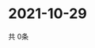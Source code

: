 # 2021-10-29
  共 0条

  <!-- BEGIN -->
  <!-- 最后更新时间Fri Oct 29 2021 08:04:58 GMT+0000 (Coordinated Universal Time) -->
  
  <!-- END -->
  
  